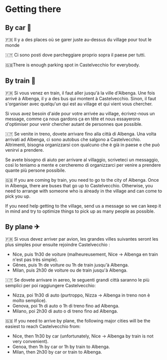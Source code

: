 # Getting there

## By car 🚗

🇫🇷 Il y a des places où se garer juste au-dessus du village pour tout le monde

🇮🇹 Ci sono posti dove parcheggiare proprio sopra il paese per tutti.

🇬🇧There is enough parking spot in Castelvecchio for everybody.

## By train 🚝

🇫🇷 Si vous venez en train, il faut aller jusqu'à la ville d'Albenga. Une fois arrivé à Albenga, il y a des bus qui
montent à Castelvecchio. Sinon, il faut s'organiser avec quelqu'un qui est au village et qui vient vous chercher.

Si vous avez besoin d'aide pour votre arrivée au village, écrivez-nous un message, comme ça nous gardons ça en tête et
nous essayerons d'optimiser pour venir chercher autant de personnes que possible.

🇮🇹 Se venite in treno, dovete arrivare fino alla città di Albenga. Una volta arrivati ad Albenga, ci sono autobus che
salgono a Castelvecchio. Altrimenti, bisogna organizzarsi con qualcuno che è già in paese e che può venirvi a prendere.

Se avete bisogno di aiuto per arrivare al villaggio, scriveteci un messaggio, così lo teniamo a mente e cercheremo di
organizzarci per venire a prendere quante più persone possibile.

🇬🇧 If you are coming by train, you need to go to the city of Albenga. Once in Albenga, there are buses that go up to
Castelvecchio. Otherwise, you need to arrange with someone who is already in the village and can come to pick you up.

If you need help getting to the village, send us a message so we can keep it in mind and try to optimize things to pick
up as many people as possible.

## By plane ✈ 

🇫🇷 Si vous devez arriver par avion, les grandes villes suivantes seront les plus simples pour ensuite rejoindre Castelvecchio :

- Nice, puis 1h30 de voiture (malheureusement, Nice -> Albenga en train n'est pas très simple).
- Gênes, puis 1h de voiture ou 1h de train jusqu'à Albenga.
- Milan, puis 2h30 de voiture ou de train jusqu'à Albenga.

🇮🇹 Se dovete arrivare in aereo, le seguenti grandi città saranno le più semplici per poi raggiungere Castelvecchio:

- Nizza, poi 1h30 di auto (purtroppo, Nizza -> Albenga in treno non è molto semplice).
- Genova, poi 1h di auto o 1h di treno fino ad Albenga.
- Milano, poi 2h30 di auto o di treno fino ad Albenga.

🇬🇧 If you need to arrive by plane, the following major cities will be the easiest to reach Castelvecchio from:

- Nice, then 1h30 by car (unfortunately, Nice -> Albenga by train is not very convenient).
- Genoa, then 1h by car or 1h by train to Albenga. 
- Milan, then 2h30 by car or train to Albenga.
